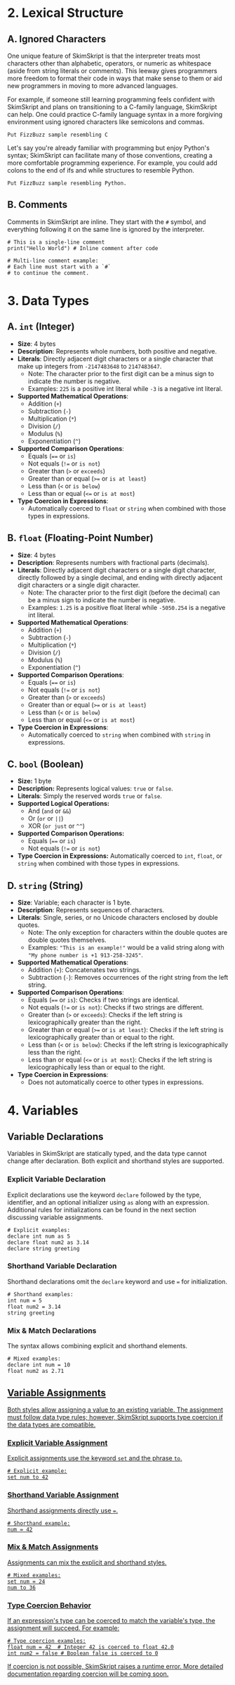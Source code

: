 # 2. Lexical Structure
## A. Ignored Characters
One unique feature of SkimSkript is that the interpreter treats most characters other than alphabetic, operators, or numeric as whitespace (aside from string literals or comments). This leeway gives programmers more freedom to format their code in ways that make sense to them or aid new programmers in moving to more advanced languages.

For example, if someone still learning programming feels confident with SkimSkript and plans on transitioning to a C-family language, SkimSkript can help. One could practice C-family language syntax in a more forgiving environment using ignored characters like semicolons and commas.
```
Put FizzBuzz sample resembling C
```
Let's say you're already familiar with programming but enjoy Python's syntax; SkimSkript can facilitate many of those conventions, creating a more comfortable programming experience. For example, you could add colons to the end of ifs and while structures to resemble Python.
```
Put FizzBuzz sample resembling Python.
```

## B. Comments

Comments in SkimSkript are inline. They start with the `#` symbol, and everything following it on the same line is ignored by the interpreter.

```
# This is a single-line comment
print("Hello World") # Inline comment after code

# Multi-line comment example:
# Each line must start with a `#`
# to continue the comment.
```
# 3. Data Types

## A. `int` (Integer)

-   **Size**: 4 bytes
-   **Description**: Represents whole numbers, both positive and negative.
-  **Literals**: Directly adjacent digit characters or a single character that make up integers from `-2147483648` to `2147483647`. 
	- Note: The character prior to the first digit can be a minus sign to indicate the number is negative.
	- Examples: `225` is a positive int literal while `-3` is a negative int  literal.
-   **Supported Mathematical Operations**:
    -   Addition (`+`)
    -   Subtraction (`-`)
    -   Multiplication (`*`)
    -   Division (`/`)
    -   Modulus (`%`)
    -   Exponentiation (`^`)
-   **Supported Comparison Operations**:
    -   Equals (`==` or `is`)
    -   Not equals (`!=` or `is not`)
    -   Greater than (`>` or `exceeds`)
    -   Greater than or equal (`>=` or `is at least`)
    -   Less than (`<` or `is below`)
    -   Less than or equal (`<=` or `is at most`)
-   **Type Coercion in Expressions**:
    -   Automatically coerced to `float` or `string` when combined with those types in expressions.
 
## B. `float` (Floating-Point Number)

-   **Size**: 4 bytes
-   **Description**: Represents numbers with fractional parts (decimals).
- **Literals**: Directly adjacent digit characters or a single digit character, directly followed by a single decimal, and ending with directly adjacent digit characters or a single digit character.
	- Note: The character prior to the first digit (before the decimal) can be a minus sign to indicate the number is negative.
	- Examples: `1.25` is a positive float literal while `-5050.254` is a negative int  literal.
-   **Supported Mathematical Operations**:
    -   Addition (`+`)
    -   Subtraction (`-`)
    -   Multiplication (`*`)
    -   Division (`/`)
    -   Modulus (`%`)
    -   Exponentiation (`^`)
-   **Supported Comparison Operations**:
    -   Equals (`==` or `is`)
    -   Not equals (`!=` or `is not`)
    -   Greater than (`>` or `exceeds`)
    -   Greater than or equal (`>=` or `is at least`)
    -   Less than (`<` or `is below`)
    -   Less than or equal (`<=` or `is at most`)
-   **Type Coercion in Expressions**:
    -   Automatically coerced to `string` when combined with `string` in expressions.


## C. `bool` (Boolean)

-   **Size:** 1 byte
-   **Description:** Represents logical values: `true` or `false`.
- **Literals**: Simply the reserved words `true` or `false`.
-   **Supported Logical Operations:**
	   -  And (`and` or `&&`)
	-   Or (`or` or `||`)
	-   XOR (`or just` or `^^`)
-   **Supported Comparison Operations:**    
    -   Equals (`==` or `is`)
    -   Not equals (`!=` or `is not`)
-   **Type Coercion in Expressions:** Automatically coerced to `int`, `float`, or `string` when combined with those types in expressions.

## D. `string` (String)

-   **Size**: Variable; each character is 1 byte.
-   **Description**: Represents sequences of characters.
- **Literals**: Single, series, or no Unicode characters enclosed by double quotes.
	- Note: The only exception for characters within the double quotes are double quotes themselves.
	- Examples: `"This is an example!"` would be a valid string along with `"My phone number is +1 913-258-3245"`.
-   **Supported Mathematical Operations**:
    -   Addition (`+`): Concatenates two strings.
    -   Subtraction (`-`): Removes occurrences of the right string from the left string.
-   **Supported Comparison Operations**:
    -   Equals (`==` or `is`): Checks if two strings are identical.
    -   Not equals (`!=` or `is not`): Checks if two strings are different.
    -   Greater than (`>` or `exceeds`): Checks if the left string is lexicographically greater than the right.
    -   Greater than or equal (`>=` or `is at least`): Checks if the left string is lexicographically greater than or equal to the right.
    -   Less than (`<` or `is below`): Checks if the left string is lexicographically less than the right.
    -   Less than or equal (`<=` or `is at most`): Checks if the left string is lexicographically less than or equal to the right.
-   **Type Coercion in Expressions**:
    -   Does not automatically coerce to other types in expressions.
# 4. Variables
## Variable Declarations

Variables in SkimSkript are statically typed, and the data type cannot change after declaration. Both explicit and shorthand styles are supported.

### Explicit Variable Declaration

Explicit declarations use the keyword `declare` followed by the type, identifier, and an optional initializer using `as` along with an expression. Additional rules for initializations can be found in the next section discussing variable assignments.

```
# Explicit examples:
declare int num as 5
declare float num2 as 3.14
declare string greeting
```

### Shorthand Variable Declaration

Shorthand declarations omit the `declare` keyword and use `=` for initialization.

```
# Shorthand examples:
int num = 5
float num2 = 3.14
string greeting
```

### Mix & Match Declarations

The syntax allows combining explicit and shorthand elements.

```
# Mixed examples:
declare int num = 10
float num2 as 2.71
```
## <u>Variable Assignments

Both styles allow assigning a value to an existing variable. The assignment must follow data type rules; however, SkimSkript supports type coercion if the data types are compatible.

### Explicit Variable Assignment

Explicit assignments use the keyword `set` and the phrase `to`.

```
# Explicit example:
set num to 42
```

### Shorthand Variable Assignment

Shorthand assignments directly use `=`.

```
# Shorthand example:
num = 42
```

### Mix & Match Assignments

Assignments can mix the explicit and shorthand styles.

```
# Mixed examples:
set num = 24
num to 36
```

### Type Coercion Behavior

If an expression's type can be coerced to match the variable's type, the assignment will succeed. For example:

```
# Type coercion examples:
float num = 42  # Integer 42 is coerced to float 42.0
int num2 = false # Boolean false is coerced to 0
```

If coercion is not possible, SkimSkript raises a runtime error. More detailed documentation regarding coercion will be coming soon.
